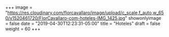 +++
image = "https://res.cloudinary.com/florcavallaro/image/upload/c_scale,f_auto,w_650/v1520461720/FlorCavallaro-com-hoteles-IMG_1425.jpg"
showonlyimage = false
date = "2019-04-30T12:23:31-05:00"
title = "Hoteles"
draft = false
weight = 60
+++
<!--more-->

<div class="tz-gallery">
    <div class="row">
        <div class="col-sm-12 col-md-4">
            <a class="lightbox" href="https://res.cloudinary.com/florcavallaro/image/upload/f_auto,q_auto/v1520461766/FlorCavallaro-com-hoteles-0F2A0979.jpg">
                <img src="https://res.cloudinary.com/florcavallaro/image/upload/f_auto,q_auto,c_scale,w_620/v1520461766/FlorCavallaro-com-hoteles-0F2A0979.jpg" alt="">
            </a>
        </div>
        <div class="col-sm-12 col-md-4">
            <a class="lightbox" href="https://res.cloudinary.com/florcavallaro/image/upload/f_auto,q_auto/v1520461766/FlorCavallaro-com-hoteles-0F2A1003.jpg">
                <img src="https://res.cloudinary.com/florcavallaro/image/upload/f_auto,q_auto,c_scale,w_620/v1520461766/FlorCavallaro-com-hoteles-0F2A1003.jpg" alt="">
            </a>
        </div>
        <div class="col-sm-12 col-md-4">
            <a class="lightbox" href="https://res.cloudinary.com/florcavallaro/image/upload/f_auto,q_auto/v1520461766/FlorCavallaro-com-hoteles-0F2A1016.jpg">
                <img src="https://res.cloudinary.com/florcavallaro/image/upload/f_auto,q_auto,c_scale,w_620/v1520461766/FlorCavallaro-com-hoteles-0F2A1016.jpg" alt="">
            </a>
        </div>
        <div class="col-sm-12 col-md-4">
            <a class="lightbox" href="https://res.cloudinary.com/florcavallaro/image/upload/f_auto,q_auto/v1520461766/FlorCavallaro-com-hoteles-0F2A1153.jpg">
                <img src="https://res.cloudinary.com/florcavallaro/image/upload/f_auto,q_auto,c_scale,w_620/v1520461766/FlorCavallaro-com-hoteles-0F2A1153.jpg" alt="">
            </a>
        </div>
        <div class="col-sm-12 col-md-4">
            <a class="lightbox" href="https://res.cloudinary.com/florcavallaro/image/upload/f_auto,q_auto/v1520461766/FlorCavallaro-com-hoteles-0F2A1287.jpg">
                <img src="https://res.cloudinary.com/florcavallaro/image/upload/f_auto,q_auto,c_scale,w_620/v1520461766/FlorCavallaro-com-hoteles-0F2A1287.jpg" alt="">
            </a>
        </div>
        <div class="col-sm-12 col-md-4">
            <a class="lightbox" href="https://res.cloudinary.com/florcavallaro/image/upload/f_auto,q_auto/v1520461766/FlorCavallaro-com-hoteles-0F2A1295.jpg">
                <img src="https://res.cloudinary.com/florcavallaro/image/upload/f_auto,q_auto,c_scale,w_620/v1520461766/FlorCavallaro-com-hoteles-0F2A1295.jpg" alt="">
            </a>
        </div> 
        <div class="col-sm-12 col-md-4">
            <a class="lightbox" href="https://res.cloudinary.com/florcavallaro/image/upload/f_auto,q_auto/v1520461766/FlorCavallaro-com-hoteles-0F2A1393_2.jpg">
                <img src="https://res.cloudinary.com/florcavallaro/image/upload/f_auto,q_auto,c_scale,w_620/v1520461766/FlorCavallaro-com-hoteles-0F2A1393_2.jpg" alt="">
            </a>
        </div>
        <div class="col-sm-12 col-md-4">
            <a class="lightbox" href="https://res.cloudinary.com/florcavallaro/image/upload/f_auto,q_auto/v1520461766/FlorCavallaro-com-hoteles-0F2A1485.jpg">
                <img src="https://res.cloudinary.com/florcavallaro/image/upload/f_auto,q_auto,c_scale,w_620/v1520461766/FlorCavallaro-com-hoteles-0F2A1485.jpg" alt="">
            </a>
        </div>
        <div class="col-sm-12 col-md-4">
            <a class="lightbox" href="https://res.cloudinary.com/florcavallaro/image/upload/f_auto,q_auto/v1520461766/FlorCavallaro-com-hoteles-0F2A1585.jpg">
                <img src="https://res.cloudinary.com/florcavallaro/image/upload/f_auto,q_auto,c_scale,w_620/v1520461766/FlorCavallaro-com-hoteles-0F2A1585.jpg" alt="">
            </a>
        </div> 
        <div class="col-sm-12 col-md-4">
            <a class="lightbox" href="https://res.cloudinary.com/florcavallaro/image/upload/f_auto,q_auto/v1520461766/FlorCavallaro-com-hoteles-0F2A1594.jpg">
                <img src="https://res.cloudinary.com/florcavallaro/image/upload/f_auto,q_auto,c_scale,w_620/v1520461766/FlorCavallaro-com-hoteles-0F2A1594.jpg" alt="">
            </a>
        </div>
        <div class="col-sm-12 col-md-4">
            <a class="lightbox" href="https://res.cloudinary.com/florcavallaro/image/upload/f_auto,q_auto/v1520461766/FlorCavallaro-com-hoteles-0F2A1602.jpg">
                <img src="https://res.cloudinary.com/florcavallaro/image/upload/f_auto,q_auto,c_scale,w_620/v1520461766/FlorCavallaro-com-hoteles-0F2A1602.jpg" alt="">
            </a>
        </div>
        <div class="col-sm-12 col-md-4">
            <a class="lightbox" href="https://res.cloudinary.com/florcavallaro/image/upload/f_auto,q_auto/v1520461766/FlorCavallaro-com-hoteles-0F2A1655.jpg">
                <img src="https://res.cloudinary.com/florcavallaro/image/upload/f_auto,q_auto,c_scale,w_620/v1520461766/FlorCavallaro-com-hoteles-0F2A1655.jpg" alt="">
            </a>
        </div>
        <div class="col-sm-12 col-md-4">
            <a class="lightbox" href="https://res.cloudinary.com/florcavallaro/image/upload/f_auto,q_auto/v1520461766/FlorCavallaro-com-hoteles-0F2A1712.jpg">
                <img src="https://res.cloudinary.com/florcavallaro/image/upload/f_auto,q_auto,c_scale,w_620/v1520461766/FlorCavallaro-com-hoteles-0F2A1712.jpg" alt="">
            </a>
        </div>
        <div class="col-sm-12 col-md-4">
            <a class="lightbox" href="https://res.cloudinary.com/florcavallaro/image/upload/f_auto,q_auto/v1520461766/FlorCavallaro-com-hoteles-0F2A1729_2.jpg">
                <img src="https://res.cloudinary.com/florcavallaro/image/upload/f_auto,q_auto,c_scale,w_620/v1520461766/FlorCavallaro-com-hoteles-0F2A1729_2.jpg" alt="">
            </a>
        </div>
        <div class="col-sm-12 col-md-4">
            <a class="lightbox" href="https://res.cloudinary.com/florcavallaro/image/upload/f_auto,q_auto/v1520461766/FlorCavallaro-com-hoteles-0F2A1791.jpg">
                <img src="https://res.cloudinary.com/florcavallaro/image/upload/f_auto,q_auto,c_scale,w_620/v1520461766/FlorCavallaro-com-hoteles-0F2A1791.jpg" alt="">
            </a>
        </div>
        <div class="col-sm-12 col-md-4">
            <a class="lightbox" href="https://res.cloudinary.com/florcavallaro/image/upload/f_auto,q_auto/v1520461766/FlorCavallaro-com-hoteles-0F2A5318.jpg">
                <img src="https://res.cloudinary.com/florcavallaro/image/upload/f_auto,q_auto,c_scale,w_620/v1520461766/FlorCavallaro-com-hoteles-0F2A5318.jpg" alt="">
            </a>
        </div>
        <div class="col-sm-12 col-md-4">
            <a class="lightbox" href="https://res.cloudinary.com/florcavallaro/image/upload/f_auto,q_auto/v1520461766/FlorCavallaro-com-hoteles-0F2A5369.jpg">
                <img src="https://res.cloudinary.com/florcavallaro/image/upload/f_auto,q_auto,c_scale,w_620/v1520461766/FlorCavallaro-com-hoteles-0F2A5369.jpg" alt="">
            </a>
        </div>
        <div class="col-sm-12 col-md-4">
            <a class="lightbox" href="https://res.cloudinary.com/florcavallaro/image/upload/f_auto,q_auto/v1520461766/FlorCavallaro-com-hoteles-0F2A5386.jpg">
                <img src="https://res.cloudinary.com/florcavallaro/image/upload/f_auto,q_auto,c_scale,w_620/v1520461766/FlorCavallaro-com-hoteles-0F2A5386.jpg" alt="">
            </a>
        </div>
        <div class="col-sm-12 col-md-4">
            <a class="lightbox" href="https://res.cloudinary.com/florcavallaro/image/upload/f_auto,q_auto/v1520461766/FlorCavallaro-com-hoteles-IMG_1425.jpg">
                <img src="https://res.cloudinary.com/florcavallaro/image/upload/f_auto,q_auto,c_scale,w_620/v1520461766/FlorCavallaro-com-hoteles-IMG_1425.jpg" alt="">
            </a>
        </div>
        <div class="col-sm-12 col-md-4">
            <a class="lightbox" href="https://res.cloudinary.com/florcavallaro/image/upload/f_auto,q_auto/v1520461766/FlorCavallaro-com-hoteles-IMG_1448.jpg">
                <img src="https://res.cloudinary.com/florcavallaro/image/upload/f_auto,q_auto,c_scale,w_620/v1520461766/FlorCavallaro-com-hoteles-IMG_1448.jpg" alt="">
            </a>
        </div>
    </div>
</div>